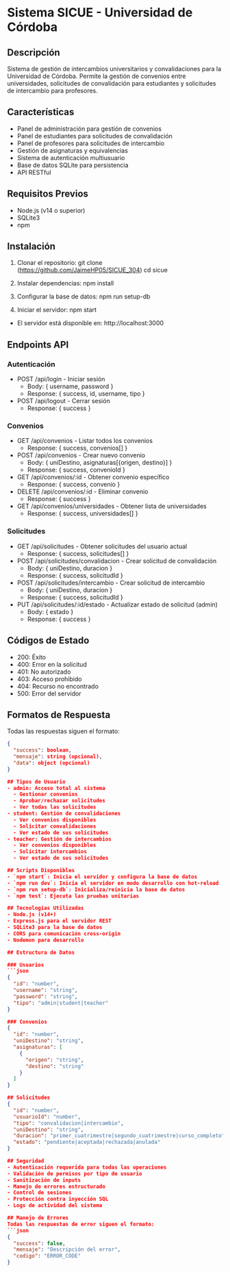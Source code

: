 # Sistema SICUE - Universidad de Córdoba

## Descripción
Sistema de gestión de intercambios universitarios y convalidaciones para la Universidad de Córdoba. Permite la gestión de convenios entre universidades, solicitudes de convalidación para estudiantes y solicitudes de intercambio para profesores.

## Características
- Panel de administración para gestión de convenios
- Panel de estudiantes para solicitudes de convalidación
- Panel de profesores para solicitudes de intercambio
- Gestión de asignaturas y equivalencias
- Sistema de autenticación multiusuario
- Base de datos SQLite para persistencia
- API RESTful

## Requisitos Previos
- Node.js (v14 o superior)
- SQLite3
- npm

## Instalación

1. Clonar el repositorio:
git clone (https://github.com/JaimeHP05/SICUE_304)
cd sicue

2. Instalar dependencias:
npm install

3. Configurar la base de datos:
npm run setup-db

4. Iniciar el servidor:
npm start

- El servidor está disponible en:
http://localhost:3000

## Endpoints API

### Autenticación
- POST /api/login - Iniciar sesión
  - Body: { username, password }
  - Response: { success, id, username, tipo }
- POST /api/logout - Cerrar sesión
  - Response: { success }

### Convenios
- GET /api/convenios - Listar todos los convenios
  - Response: { success, convenios[] }
- POST /api/convenios - Crear nuevo convenio
  - Body: { uniDestino, asignaturas[{origen, destino}] }
  - Response: { success, convenioId }
- GET /api/convenios/:id - Obtener convenio específico
  - Response: { success, convenio }
- DELETE /api/convenios/:id - Eliminar convenio
  - Response: { success }
- GET /api/convenios/universidades - Obtener lista de universidades
  - Response: { success, universidades[] }

### Solicitudes
- GET /api/solicitudes - Obtener solicitudes del usuario actual
  - Response: { success, solicitudes[] }
- POST /api/solicitudes/convalidacion - Crear solicitud de convalidación
  - Body: { uniDestino, duracion }
  - Response: { success, solicitudId }
- POST /api/solicitudes/intercambio - Crear solicitud de intercambio
  - Body: { uniDestino, duracion }
  - Response: { success, solicitudId }
- PUT /api/solicitudes/:id/estado - Actualizar estado de solicitud (admin)
  - Body: { estado }
  - Response: { success }

## Códigos de Estado
- 200: Éxito
- 400: Error en la solicitud
- 401: No autorizado
- 403: Acceso prohibido
- 404: Recurso no encontrado
- 500: Error del servidor

## Formatos de Respuesta
Todas las respuestas siguen el formato:
```json
{
  "success": boolean,
  "mensaje": string (opcional),
  "data": object (opcional)
}

## Tipos de Usuario
- admin: Acceso total al sistema
  - Gestionar convenios
  - Aprobar/rechazar solicitudes
  - Ver todas las solicitudes
- student: Gestión de convalidaciones
  - Ver convenios disponibles
  - Solicitar convalidaciones
  - Ver estado de sus solicitudes
- teacher: Gestión de intercambios
  - Ver convenios disponibles
  - Solicitar intercambios
  - Ver estado de sus solicitudes

## Scripts Disponibles
- `npm start`: Inicia el servidor y configura la base de datos
- `npm run dev`: Inicia el servidor en modo desarrollo con hot-reload
- `npm run setup-db`: Inicializa/reinicia la base de datos
- `npm test`: Ejecuta las pruebas unitarias

## Tecnologías Utilizadas
- Node.js (v14+)
- Express.js para el servidor REST
- SQLite3 para la base de datos
- CORS para comunicación cross-origin
- Nodemon para desarrollo

## Estructura de Datos

### Usuarios
```json
{
  "id": "number",
  "username": "string",
  "password": "string",
  "tipo": "admin|student|teacher"
}

### Convenios
{
  "id": "number",
  "uniDestino": "string",
  "asignaturas": [
    {
      "origen": "string",
      "destino": "string"
    }
  ]
}

## Solicitudes
{
  "id": "number",
  "usuarioId": "number",
  "tipo": "convalidacion|intercambio",
  "uniDestino": "string",
  "duracion": "primer_cuatrimestre|segundo_cuatrimestre|curso_completo",
  "estado": "pendiente|aceptada|rechazada|anulada"
}

## Seguridad
- Autenticación requerida para todas las operaciones
- Validación de permisos por tipo de usuario
- Sanitización de inputs
- Manejo de errores estructurado
- Control de sesiones
- Protección contra inyección SQL
- Logs de actividad del sistema

## Manejo de Errores
Todas las respuestas de error siguen el formato:
```json
{
  "success": false,
  "mensaje": "Descripción del error",
  "codigo": "ERROR_CODE"
}
